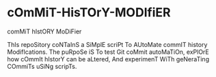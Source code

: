 # cOmMiT-HisTOrY-MODIfiER
comMiT hIstORY MoDiFier

ThIs repoSitory coNTaInS a SiMplE scriPt To AUtoMate commIT history ModifIcations. The puRpoSe iS To test Git coMmit autoMaTiOn, exPlOrE how cOmmIt hIstorY can be aLtered, And experimenT WiTh geNeraTing COmmiTs uSiNg scripTs.
